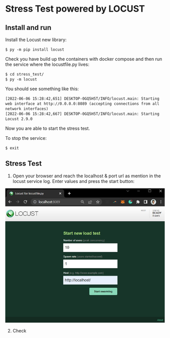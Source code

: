 # Stress Test powered by LOCUST

## Install and run

Install the Locust new library:

```
$ py -m pip install locust
```

Check you have build up the containers with docker compose and then 
run the service where the locustfile.py lives:

```
$ cd stress_test/
$ py -m locust
```

You should see something like this:

```
[2022-06-06 15:28:42,651] DESKTOP-0GQ5H5T/INFO/locust.main: Starting web interface at http://0.0.0.0:8089 (accepting connections from all network interfaces)
[2022-06-06 15:28:42,667] DESKTOP-0GQ5H5T/INFO/locust.main: Starting Locust 2.9.0

```
Now you are able to start the stress test.

To stop the service:

```
$ exit
```

## Stress Test

1. Open your browser and reach the localhost & port url as mention in the locust service log. Enter values and press the start button:

<img src="locust_index.jpg" alt="locust_index" width="600"/>

2. Check 